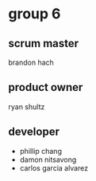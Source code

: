 # group 6

## scrum master

brandon hach

## product owner

ryan shultz

## developer

- phillip chang
- damon nitsavong
- carlos garcia alvarez
